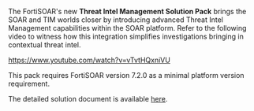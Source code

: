 The FortiSOAR's new **Threat Intel Management Solution Pack** brings the SOAR and TIM worlds closer by introducing advanced Threat Intel Management capabilities within the SOAR platform. Refer to the following video to witness how this integration simplifies investigations bringing in contextual threat intel.

https://www.youtube.com/watch?v=vTvtHQxniVU

This pack requires FortiSOAR version 7.2.0 as a minimal platform version requirement.

The detailed solution document is available [here](docs/README.md).
